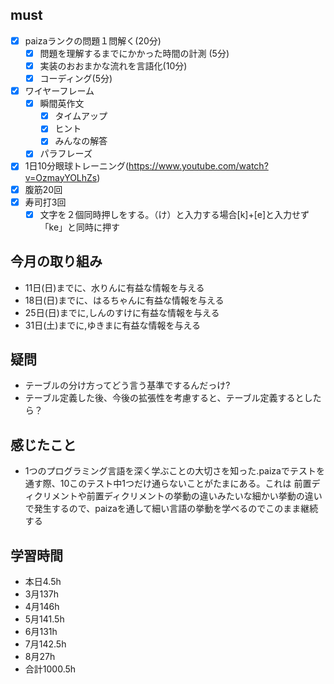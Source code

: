 


## must
- [x] paizaランクの問題１問解く(20分)
  - [x] 問題を理解するまでにかかった時間の計測 (5分)
  - [x] 実装のおおまかな流れを言語化(10分)
  - [x] コーディング(5分)
- [x] ワイヤーフレーム
  - [x] 瞬間英作文
    - [x] タイムアップ
    - [x] ヒント
    - [x] みんなの解答
  - [x] パラフレーズ
- [x] 1日10分眼球トレーニング(https://www.youtube.com/watch?v=OzmayYOLhZs)
- [x] 腹筋20回
- [x] 寿司打3回
  - [x] 文字を２個同時押しをする。（け）と入力する場合[k]+[e]と入力せず「ke」と同時に押す
     
## 今月の取り組み
- 11日(日)までに、水りんに有益な情報を与える
- 18日(日)までに、はるちゃんに有益な情報を与える　
- 25日(日)までに,しんのすけに有益な情報を与える
- 31日(土)までに,ゆきまに有益な情報を与える


## 疑問
- テーブルの分け方ってどう言う基準でするんだっけ?
- テーブル定義した後、今後の拡張性を考慮すると、テーブル定義するとしたら？

## 感じたこと
- 1つのプログラミング言語を深く学ぶことの大切さを知った.paizaでテストを通す際、10このテスト中1つだけ通らないことがたまにある。これは
前置ディクリメントや前置ディクリメントの挙動の違いみたいな細かい挙動の違いで発生するので、paizaを通して細い言語の挙動を学べるのでこのまま継続する
  

## 学習時間
  - 本日4.5h
  - 3月137h
  - 4月146h
  - 5月141.5h
  - 6月131h
  - 7月142.5h
  - 8月27h
  - 合計1000.5h
    




